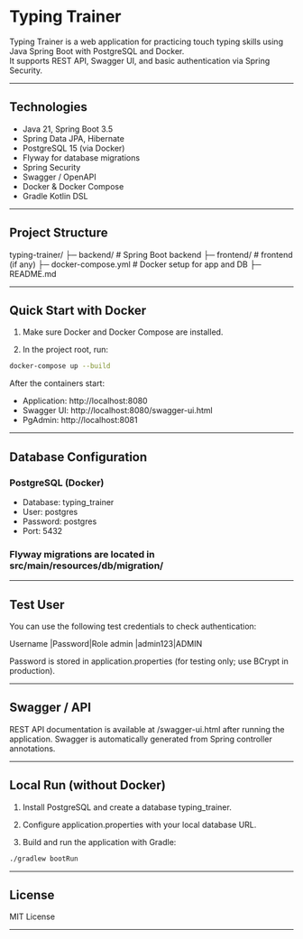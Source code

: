 # Typing Trainer

Typing Trainer is a web application for practicing touch typing skills using Java Spring Boot with PostgreSQL and Docker.  
It supports REST API, Swagger UI, and basic authentication via Spring Security.

---

## Technologies

- Java 21, Spring Boot 3.5
- Spring Data JPA, Hibernate
- PostgreSQL 15 (via Docker)
- Flyway for database migrations
- Spring Security
- Swagger / OpenAPI
- Docker & Docker Compose
- Gradle Kotlin DSL

---

## Project Structure
typing-trainer/
├─ backend/ # Spring Boot backend
├─ frontend/ # frontend (if any)
├─ docker-compose.yml # Docker setup for app and DB
├─ README.md

---

## Quick Start with Docker

1. Make sure Docker and Docker Compose are installed.

2. In the project root, run:

```bash
docker-compose up --build
```

After the containers start:

- Application: http://localhost:8080
- Swagger UI: http://localhost:8080/swagger-ui.html
- PgAdmin: http://localhost:8081

---

## Database Configuration

### PostgreSQL (Docker)

- Database: typing_trainer
- User: postgres
- Password: postgres
- Port: 5432

### Flyway migrations are located in src/main/resources/db/migration/

---

## Test User

You can use the following test credentials to check authentication:

Username |Password|Role
admin	 |admin123|ADMIN

Password is stored in application.properties (for testing only; use BCrypt in production).

---

## Swagger / API

REST API documentation is available at /swagger-ui.html after running the application.
Swagger is automatically generated from Spring controller annotations.

---

## Local Run (without Docker)

1. Install PostgreSQL and create a database typing_trainer.

2. Configure application.properties with your local database URL.

3. Build and run the application with Gradle:
```bash
./gradlew bootRun
```

---

## License

MIT License

---